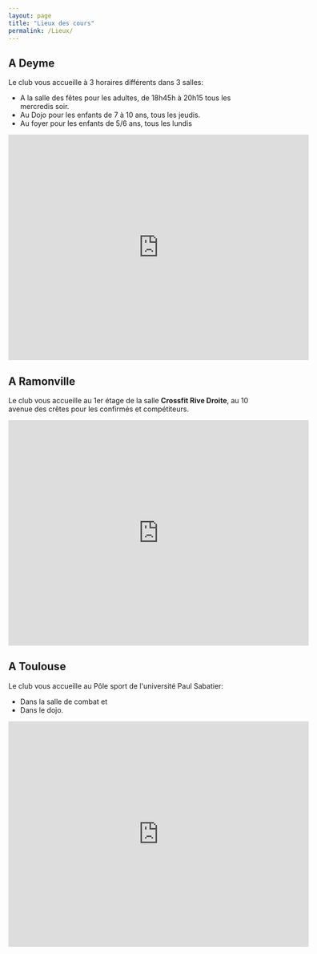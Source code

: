 ```yaml
---
layout: page
title: "Lieux des cours"
permalink: /Lieux/
---
```


## A Deyme

Le club vous accueille à 3 horaires différents dans 3 salles:

* A la salle des fêtes pour les adultes, de 18h45h à 20h15 tous les mercredis soir.
* Au Dojo pour les enfants de 7 à 10 ans, tous les jeudis.
* Au foyer pour les enfants de 5/6 ans, tous les lundis

<p align="center">
<iframe src="https://www.google.com/maps/embed?pb=!1m14!1m12!1m3!1d2090.082860005827!2d1.525428749202046!3d43.48160236208217!2m3!1f0!2f0!3f0!3m2!1i1024!2i768!4f13.1!5e0!3m2!1sfr!2sfr!4v1693662821357!5m2!1sfr!2sfr" width="600" height="450" style="border:0;" allowfullscreen="" loading="lazy" referrerpolicy="no-referrer-when-downgrade"></iframe>
</p>

## A Ramonville

Le club vous accueille au 1er étage de la salle **Crossfit Rive Droite**, au 10 avenue des crêtes pour les confirmés et compétiteurs.


<p align="center">
<iframe src="https://www.google.com/maps/embed?pb=!1m18!1m12!1m3!1d2892.3404655669688!2d1.4770013775568436!3d43.53694437110787!2m3!1f0!2f0!3f0!3m2!1i1024!2i768!4f13.1!3m3!1m2!1s0x12aebb6116117a85%3A0xbde16c71d7f527d3!2sCrossFit%20Rive%20Droite!5e0!3m2!1sfr!2sfr!4v1693662851315!5m2!1sfr!2sfr" width="600" height="450" style="border:0;" allowfullscreen="" loading="lazy" referrerpolicy="no-referrer-when-downgrade"></iframe>
</p>

<!---<img style="margin:0 auto; width : 100%;" src="/assets/images/Planning_2022.png">--->

## A Toulouse

Le club vous accueille au Pôle sport de l'université Paul Sabatier: 
* Dans la salle de combat et
* Dans le dojo.


<p align="center">
<iframe src="https://www.google.com/maps/embed?pb=!1m14!1m8!1m3!1d11564.562325191353!2d1.4723477!3d43.5619537!3m2!1i1024!2i768!4f13.1!3m3!1m2!1s0x12aebc3aa17fb909%3A0x33e903788090b160!2sP%C3%B4le%20Sport%20-%20Universit%C3%A9%20Paul%20Sabatier!5e0!3m2!1sfr!2sfr!4v1693662583987!5m2!1sfr!2sfr" width="600" height="450" style="border:0;" allowfullscreen="" loading="lazy" referrerpolicy="no-referrer-when-downgrade"></iframe>
</p>

<!---![image](https://github.com/Albator2000/albator2000.github.io/assets/96571918/e87668f3-4db3-4c69-ad1d-54a06f7cf9ca)--->
